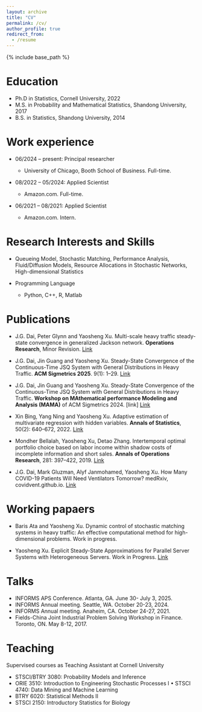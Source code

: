 ```yaml
---
layout: archive
title: "CV"
permalink: /cv/
author_profile: true
redirect_from:
  - /resume
---
```


{% include base_path %}

Education
======
* Ph.D in Statistics, Cornell University, 2022
* M.S. in Probability and Mathematical Statistics, Shandong University, 2017
* B.S. in Statistics, Shandong University, 2014

Work experience
======
* 06/2024 – present: Principal researcher
  * University of Chicago, Booth School of Business. Full-time.

* 08/2022 – 05/2024: Applied Scientist
  * Amazon.com. Full-time.

* 06/2021 – 08/2021: Applied Scientist 
  * Amazon.com. Intern.
  
Research Interests and Skills
======
* Queueing Model, Stochastic Matching, Performance Analysis, Fluid/Diffusion Models, Resource Allocations in Stochastic Networks, High-dimensional Statistics
 
* Programming Language
  * Python, C++, R, Matlab

Publications
======
* J.G. Dai, Peter Glynn and Yaosheng Xu.
Multi-scale heavy traffic steady-state convergence in generalized Jackson network. **Operations Research**, Minor Revision. [Link](https://arxiv.org/abs/2304.01499)

* J.G. Dai, Jin Guang and Yaosheng Xu. 
Steady-State Convergence of the Continuous-Time JSQ System with General Distributions in Heavy Traffic. **ACM Sigmetrics 2025**. 9(1): 1–29.  [Link](https://dl.acm.org/doi/10.1145/3711703)

* J.G. Dai, Jin Guang and Yaosheng Xu. 
Steady-State Convergence of the Continuous-Time JSQ System with General Distributions in Heavy Traffic. **Workshop on MAthematical performance Modeling and Analysis (MAMA)** of ACM Sigmetrics 2024. [link] [Link](https://arxiv.org/pdf/2405.10876)

* Xin Bing, Yang Ning and Yaosheng Xu.
Adaptive estimation of multivariate regression with hidden variables. **Annals of Statistics**, 50(2): 640–672, 2022. [Link](https://projecteuclid.org/journals/annals-of-statistics/volume-50/issue-2/Adaptive-estimation-in-multivariate-response-regression-with-hidden-variables/10.1214/21-AOS2059.short)

* Mondher Bellalah, Yaosheng Xu, Detao Zhang.
Intertemporal optimal portfolio choice based on labor income within shadow costs of incomplete information and short sales.
**Annals of Operations Research**, 281: 397–422, 2019. [Link](https://link.springer.com/article/10.1007/s10479-018-2901-4)

* J.G. Dai, Mark Gluzman, Alyf Janmohamed, Yaosheng Xu. How Many COVID-19 Patients Will Need Ventilators Tomorrow? medRxiv, covidvent.github.io. [Link](https://www.medrxiv.org/content/10.1101/2020.05.18.20105783v2.full)

Working papaers
======
* Baris Ata and Yaosheng Xu. 
Dynamic control of stochastic matching systems in heavy traffic: An effective computational method for high-dimensional problems. Work in progress. 

* Yaosheng Xu.
Explicit Steady-State Approximations for Parallel Server Systems with Heterogeneous Servers. Work in Progress. [Link](https://arxiv.org/abs/2406.04203)

Talks
======

* INFORMS APS Conference. Atlanta, GA. June 30- July 3, 2025.
* INFORMS Annual meeting. Seattle, WA. October 20-23, 2024.
* INFORMS Annual meeting. Anaheim, CA. October 24-27, 2021.
* Fields-China Joint Industrial Problem Solving Workshop in Finance. Toronto, ON. May 8-12, 2017.
  
Teaching
======
Supervised courses as Teaching Assistant at Cornell University
* STSCI/BTRY 3080: Probability Models and Inference
* ORIE 3510: Introduction to Engineering Stochastic Processes I • STSCI 4740: Data Mining and Machine Learning
* BTRY 6020: Statistical Methods II
* STSCI 2150: Introductory Statistics for Biology
  
